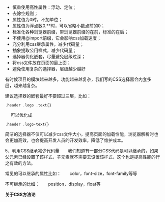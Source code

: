 
- 慎重使用高性属性：浮动、定位； 
- 去除空规则； 
- 属性值为0时，不加单位； 
- 属性值为浮点数0.**时，可以省略小数点前的0； 
- 标准化各种浏览器前缀，带浏览器前缀的在前，标准的在后； 
- 不使用@import前缀，它会影响css加载速度； 
- 充分利用css继承属性，减少代码量； 
- 抽象提取公用样式，减少代码量； 
- 选择器优化嵌套，尽量避免层级过深； 
- 将css文件放在页面的最上面；
- 避免使用复杂的选择器，层级越少越好　　

有时候项目的模块越来越多，功能越来越复杂，我们写的CSS选择器会内套多层，越来越复杂。　　

建议选择器的嵌套最好不要超过三层，比如：

```
.header .logo .text{}
```
　
可以优化成

```
.haeder .logo-text{}
```
简洁的选择器不仅可以减少css文件大小，提高页面的加载性能，浏览器解析时也会更加高效，也会提高开发人员的开发效率，降低了维护成本。

5、利用CSS继承减少代码量　　我们知道有一部分CSS代码是可以继承的，如果父元素已经设置了该样式，子元素就不需要去设置该样式，这个也是提高性能的行之有效的方法。　　

常见的可以继承的属性比如：　　color，font-size，font-family等等　　

不可继承的比如：　　position，display，float等

**关于CSS方法论**

